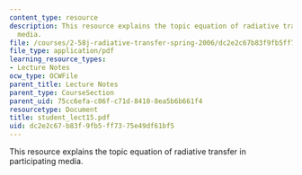 ```yaml
---
content_type: resource
description: This resource explains the topic equation of radiative transfer in participating
  media.
file: /courses/2-58j-radiative-transfer-spring-2006/dc2e2c67b83f9fb5ff7375e49df61bf5_student_lect15.pdf
file_type: application/pdf
learning_resource_types:
- Lecture Notes
ocw_type: OCWFile
parent_title: Lecture Notes
parent_type: CourseSection
parent_uid: 75cc6efa-c06f-c71d-8410-8ea5b6b661f4
resourcetype: Document
title: student_lect15.pdf
uid: dc2e2c67-b83f-9fb5-ff73-75e49df61bf5
---
```

This resource explains the topic equation of radiative transfer in participating media.